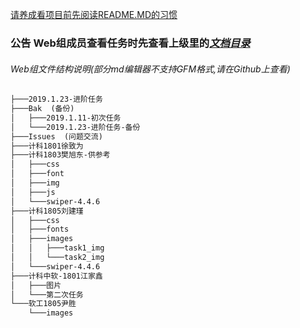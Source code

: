 [请养成看项目前先阅读README.MD的习惯](https://github.com/Search-For/test)
### 公告 Web组成员查看任务时先查看上级里的[*文档目录*](https://github.com/Search-For/test/tree/master/Documents%20%20(%E6%96%87%E6%A1%A3%20%E6%8F%90%E4%BA%A4%E5%89%8D%E5%BF%85%E8%AF%BB!))

###### Web组文件结构说明(*部分md编辑器不支持GFM格式,请在Github上查看*)

```markdown
├───2019.1.23-进阶任务  
├───Bak  (备份)  
│   ├───2019.1.11-初次任务  
│   └───2019.1.23-进阶任务-备份  
├───Issues  (问题交流)  
├───计科1801徐致为  
├───计科1803樊旭东-供参考  
│   ├───css  
│   ├───font  
│   ├───img  
│   ├───js
│   └───swiper-4.4.6
├───计科1805刘建瑾
│   ├───css
│   ├───fonts
│   ├───images
│   │   ├───task1_img
│   │   └───task2_img
│   └───swiper-4.4.6
├───计科中软-1801江家鑫
│   ├───图片
│   └───第二次任务
└───软工1805尹胜
    └───images
```



